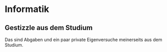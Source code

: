 # Informatik
## Gestizzle aus dem Studium
Das sind Abgaben und ein paar private Eigenversuche meinerseits aus dem Studium.
